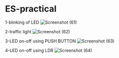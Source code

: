 # ES-practical
1-blinking of LED
![Screenshot (61)](https://user-images.githubusercontent.com/119843001/206100195-077b99fa-31b8-4b90-a8c1-112f59ec54dc.png)

2-traffic light
![Screenshot (62)](https://user-images.githubusercontent.com/119843001/206100487-1b1d6b70-f72f-47f8-9b69-0d3a2a7c3de8.png)

3-LED on-off using PUSH BUTTON
![Screenshot (63)](https://user-images.githubusercontent.com/119843001/206100805-be838daa-146c-47d3-aa0d-2b7b4415d0dc.png)

4-LED on-off using LDR
![Screenshot (64)](https://user-images.githubusercontent.com/119843001/206101130-d8cf78f9-b847-4ead-86dd-ac4bc1e6c1ba.png)
